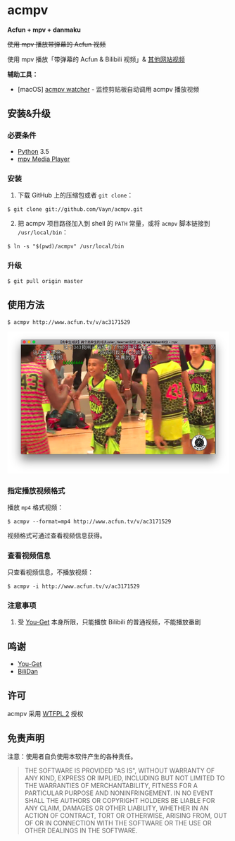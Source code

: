 # acmpv

**Acfun + mpv + danmaku**

~~使用 mpv 播放带弹幕的 Acfun 视频~~

使用 mpv 播放「带弹幕的 Acfun & Bilibili 视频」& [其他网站视频](https://github.com/soimort/you-get#supported-sites)

__辅助工具：__

  * [macOS] [acmpv watcher](https://github.com/Vayn/acmpv-watcher) - 监控剪贴板自动调用 acmpv 播放视频

## 安装&升级

### 必要条件

- [Python](https://www.python.org/) 3.5
- [mpv Media Player](http://mpv.io/)

### 安装

1) 下载 GitHub 上的压缩包或者 `git clone`：

```
$ git clone git://github.com/Vayn/acmpv.git
```

2) 把 acmpv 项目路径加入到 shell 的 `PATH` 常量，或将 `acmpv` 脚本链接到 `/usr/local/bin`：

```
$ ln -s "$(pwd)/acmpv" /usr/local/bin
```

### 升级

```
$ git pull origin master
```

## 使用方法

```
$ acmpv http://www.acfun.tv/v/ac3171529
```

![Screenshot](screenshot.png)

### 指定播放视频格式

播放 `mp4` 格式视频：

```
$ acmpv --format=mp4 http://www.acfun.tv/v/ac3171529
```

视频格式可通过查看视频信息获得。

### 查看视频信息

只查看视频信息，不播放视频：

```
$ acmpv -i http://www.acfun.tv/v/ac3171529

```

### 注意事项

1. 受 [You-Get](https://github.com/soimort/you-get) 本身所限，只能播放 Bilibili 的普通视频，不能播放番剧

## 鸣谢

 * [You-Get](https://github.com/soimort/you-get)
 * [BiliDan](https://github.com/m13253/BiliDan)

## 许可

acmpv 采用 [WTFPL 2](https://en.wikipedia.org/wiki/WTFPL) 授权

## 免责声明

注意：使用者自负使用本软件产生的各种责任。

> THE SOFTWARE IS PROVIDED "AS IS", WITHOUT WARRANTY OF ANY KIND, EXPRESS OR IMPLIED, INCLUDING BUT NOT LIMITED TO THE WARRANTIES OF MERCHANTABILITY, FITNESS FOR A PARTICULAR PURPOSE AND NONINFRINGEMENT. IN NO EVENT SHALL THE AUTHORS OR COPYRIGHT HOLDERS BE LIABLE FOR ANY CLAIM, DAMAGES OR OTHER LIABILITY, WHETHER IN AN ACTION OF CONTRACT, TORT OR OTHERWISE, ARISING FROM, OUT OF OR IN CONNECTION WITH THE SOFTWARE OR THE USE OR OTHER DEALINGS IN THE SOFTWARE.


